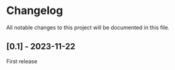 # Changelog

All notable changes to this project will be documented in this file.

## [0.1] - 2023-11-22

First release


